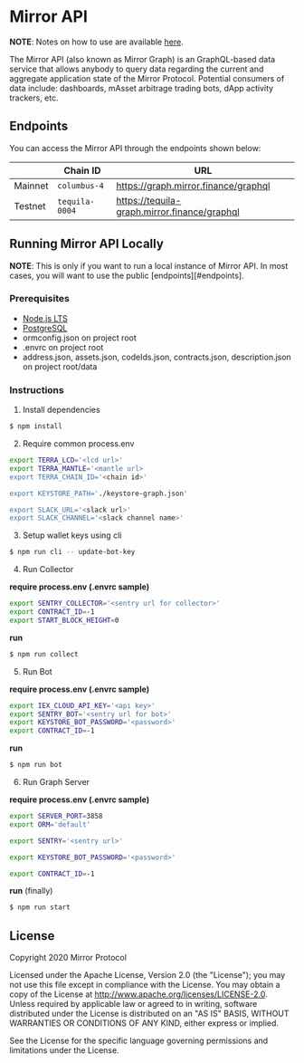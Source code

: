 # Mirror API

**NOTE**: Notes on how to use are available [here](https://docs.mirror.finance/developer-tools/mirror-api).

The Mirror API (also known as Mirror Graph) is an GraphQL-based data service that allows anybody to query data regarding the current and aggregate application state of the Mirror Protocol. Potential consumers of data include: dashboards, mAsset arbitrage trading bots, dApp activity trackers, etc.

## Endpoints

You can access the Mirror API through the endpoints shown below:

| | Chain ID | URL |
| - | - | - |
| Mainnet | `columbus-4` | https://graph.mirror.finance/graphql |
| Testnet | `tequila-0004` | https://tequila-graph.mirror.finance/graphql |

## Running Mirror API Locally

**NOTE**: This is only if you want to run a local instance of Mirror API. In most cases, you will want to use the public [endpoints][#endpoints].


### Prerequisites

* [Node.js LTS](https://nodejs.org/)
* [PostgreSQL](https://www.postgresql.org/download/)
* ormconfig.json on project root
* .envrc on project root
* address.json, assets.json, codeIds.json, contracts.json, description.json on project root/data

### Instructions

1. Install dependencies

```bash
$ npm install
```

2. Require common process.env

```bash
export TERRA_LCD='<lcd url>'
export TERRA_MANTLE='<mantle url>
export TERRA_CHAIN_ID='<chain id>'

export KEYSTORE_PATH='./keystore-graph.json'

export SLACK_URL='<slack url>'
export SLACK_CHANNEL='<slack channel name>'
```

3. Setup wallet keys using cli

```bash
$ npm run cli -- update-bot-key
```

4. Run Collector

**require process.env (.envrc sample)**

```bash
export SENTRY_COLLECTOR='<sentry url for collector>'
export CONTRACT_ID=-1
export START_BLOCK_HEIGHT=0
```

**run**

```bash
$ npm run collect
```

5. Run Bot

**require process.env (.envrc sample)**
```bash
export IEX_CLOUD_API_KEY='<api key>'
export SENTRY_BOT='<sentry url for bot>'
export KEYSTORE_BOT_PASSWORD='<password>'
export CONTRACT_ID=-1
```

**run**
```bash
$ npm run bot
```

6. Run Graph Server

**require process.env (.envrc sample)**

```bash
export SERVER_PORT=3858
export ORM='default'

export SENTRY='<sentry url>'

export KEYSTORE_BOT_PASSWORD='<password>'

export CONTRACT_ID=-1
```

**run** (finally)

```bash
$ npm run start
```

## License

Copyright 2020 Mirror Protocol

Licensed under the Apache License, Version 2.0 (the "License"); you may not use this file except in compliance with the License. You may obtain a copy of the License at http://www.apache.org/licenses/LICENSE-2.0. Unless required by applicable law or agreed to in writing, software distributed under the License is distributed on an "AS IS" BASIS, WITHOUT WARRANTIES OR CONDITIONS OF ANY KIND, either express or implied.

See the License for the specific language governing permissions and limitations under the License.

